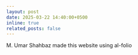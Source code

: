 ```yaml
---
layout: post
date: 2025-03-22 14:40:00+0500
inline: true
related_posts: false
---
```


M. Umar Shahbaz made this website using al-folio